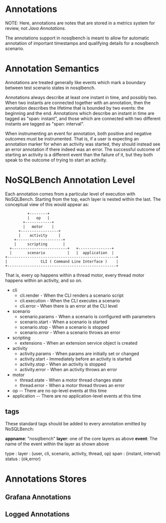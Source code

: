 # Annotations

NOTE: Here, annotations are notes that are stored in a metrics system for
review, not _Java Annotations_.

The annotations support in nosqlbench is meant to allow for automatic
annotation of important timestamps and qualifying details for a nosqlbench
scenario.

# Annotation Semantics

Annotations are treated generally like events which mark a boundary
between test scenario states in nosqlbench.

Annotations always describe at least one instant in time, and possibly
two. When two instants are connected together with an annotation, then the
annotation describes the lifetime that is bounded by two events:
the beginning and the end. Annotations which describe an instant in time
are tagged as "span: instant", and those which are connected with two
different instants are tagged as "span: interval".

When instrumenting an event for annotation, both positive and negative
outcomes must be instrumented. That is, if a user is expecting an
annotation marker for when an activity was started, they should instead
see an error annotation if there indeed was an error. The successful
outcome of starting an activity is a different event than the failure of
it, but they both speak to the outcome of trying to start an activity.

# NoSQLBench Annotation Level

Each annotation comes from a particular level of execution with
NoSQLBench. Starting from the top, each layer is nested within the last.
The conceptual view of this would appear as:

              +--------+
              |   op   |
            +------------+ 
            |   motor    |
          +-----------------+ 
          |    activity     |
        +---------------------+ 
        |     scripting       |
      +-------------------------+   +---------------+
      |       scenario          |   |  application  |
    +-------------------------------------------------+
    |               CLI ( Command Line Interface )    |
    +-------------------------------------------------+

That is, every op happens within a thread motor, every thread motor
happens within an activity, and so on.

- cli
  - cli.render - When the CLI renders a scenario script
  - cli.execution - When the CLI executes a scenario
  - cli.error - When there is an error at the CLI level
- scenario
  - scenario.params - When a scenario is configured with parameters
  - scenario.start - When a scenario is started
  - scenario.stop - When a scenario is stopped
  - scenario.error - When a scenario throws an error
- scripting
  - extensions - When an extension service object is created
- activity
  - activity.params - When params are initially set or changed
  - activity.start - Immediately before an activity is started
  - activity.stop - When an activity is stopped
  - activity.error - When an activity throws an error
- motor
  - thread.state - When a motor thread changes state
  - thread.error - When a motor thread throws an error
- op -- There are no op-level events at this time
- application -- There are no application-level events at this time

## tags

These standard tags should be added to every annotation emitted by
NoSQLBench:

**appname**: "nosqlbench"
**layer**: one of the core layers as above
**event**: The name of the event within the layer as shown above

type
: <specific event name>
layer
: (user, cli, scenario, activity, thread, op)
span
: (instant, interval)
status
: (ok,error)

# Annotations Stores

## Grafana Annotations

## Logged Annotations
